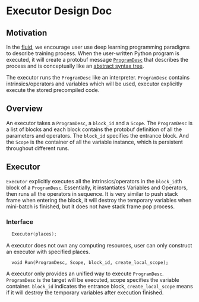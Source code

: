 # Executor Design Doc

## Motivation
In the [fluid](https://github.com/PaddlePaddle/Paddle/blob/develop/doc/design/fluid.md), we encourage user use deep learning programming paradigms to describe training process. When the user-written Python program is executed, it will create a protobuf message
[`ProgramDesc`](https://github.com/PaddlePaddle/Paddle/blob/a91efdde6910ce92a78e3aa7157412c4c88d9ee8/paddle/framework/framework.proto#L145) that describes the process and is conceptually like an [abstract syntax tree](https://en.wikipedia.org/wiki/Abstract_syntax_tree).

The executor runs the `ProgramDesc` like an interpreter. `ProgramDesc` contains intrinsics/operators and variables which will be used, executor explicitly execute the stored precompiled code.

## Overview

An executor takes a `ProgramDesc`, a `block_id` and a `Scope`.  The `ProgramDesc` is a list of blocks and each block contains the protobuf definition of all the parameters and operators. The `block_id` specifies the entrance block. And the `Scope` is the container of all the variable instance, which is persistent throughout different runs.

## Executor

`Executor` explicitly executes all the intrinsics/operators in the `block_id`th block of a `ProgramDesc`. Essentially, it instantiates Variables and Operators, then runs all the operators in sequence. It is very similar to push stack frame when entering the block, it will destroy the temporary variables when mini-batch is finished, but it does not have stack frame pop process.

### Interface
```c++
  Executor(places);
```
A executor does not own any computing resources, user can only construct an executor with specified places.


```
  void Run(ProgramDesc, Scope, block_id, create_local_scope);
```
A executor only provides an unified way to execute `ProgramDesc`. `ProgramDesc` is the target will be executed, scope specifies the variable container. `block_id` indicates the entrance block, `create_local_scope` means if it will destroy the temporary variables after execution finished.
